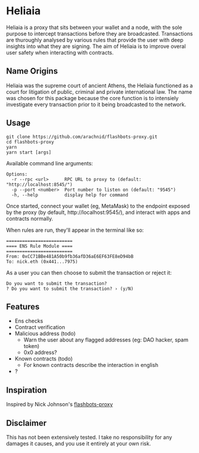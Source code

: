 # Heliaia

Heliaia is a proxy that sits between your wallet and a node, with the sole purpose to intercept transactions before they are broadcasted. Transactions are thuroughly analysed by various rules that provide the user with deep insights into what they are signing. The aim of Heliaia is to improve overal user safety when interacting with contracts.

## Name Origins

Heliaia was the supreme court of ancient Athens, the Heliaia functioned as a court for litigation of public, criminal and private international law. The name was chosen for this package because the core function is to intensiely investigate every transaction prior to it being broadcasted to the network.

## Usage

```
git clone https://github.com/arachnid/flashbots-proxy.git
cd flashbots-proxy
yarn
yarn start [args]
```

Available command line arguments:

```
Options:
  -r --rpc <url>      RPC URL to proxy to (default: "http://localhost:8545/")
  -p --port <number>  Port number to listen on (default: "9545")
  -h, --help          display help for command
```

Once started, connect your wallet (eg, MetaMask) to the endpoint exposed by the proxy (by default, http://localhost:9545/), and interact with apps and contracts normally.

When rules are run, they'll appear in the terminal like so:
```
=========================
==== ENS Rule Module ====
=========================
From: 0xCC71BBe481A50b9fb36afD36aE6EF63FE8eD94bB
To: nick.eth (0x441...7975)
```
As a user you can then choose to submit the transaction or reject it:
```
Do you want to submit the transaction?
? Do you want to submit the transaction? › (y/N)
```

## Features
- Ens checks
- Contract verification 
- Malicious address (todo)
    - Warn the user about any flagged addresses (eg: DAO hacker, spam token)
    - 0x0 address?
- Known contracts (todo)
    - For known contracts describe the interaction in english
- ?

## Inspiration

Inspired by Nick Johnson's [flashbots-proxy](https://github.com/Arachnid/flashbots-proxy)

## Disclaimer

This has not been extensively tested. I take no responsibility for any damages it causes, and you use it entirely at your own risk.